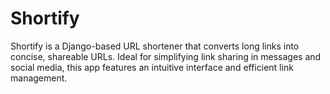 # Shortify
Shortify is a Django-based URL shortener that converts long links into concise, shareable URLs. Ideal for simplifying link sharing in messages and social media, this app features an intuitive interface and efficient link management.
